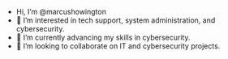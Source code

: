 - Hi, I’m @marcushowington
- 👀 I’m interested in tech support, system administration, and cybersecurity.
- 🌱 I’m currently advancing my skills in cybersecurity.
- 👋 I’m looking to collaborate on IT and cybersecurity projects. 

